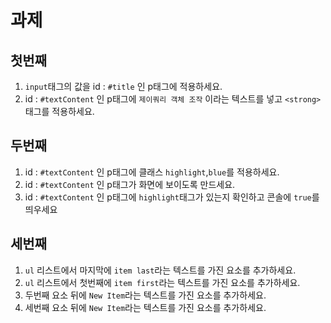 # 과제

## 첫번째

1. `input`태그의 값을 id : `#title` 인 p태그에 적용하세요.
2. id : `#textContent` 인 p태그에 `제이쿼리 객체 조작` 이라는 텍스트를 넣고 `<strong>`태그를 적용하세요.

## 두번째

1. id : `#textContent` 인 p태그에 클래스 `highlight`,`blue`를 적용하세요.
2. id : `#textContent` 인 p태그가 화면에 보이도록 만드세요.
3. id : `#textContent` 인 p태그에 `highlight`태그가 있는지 확인하고 콘솔에 `true`를 띄우세요

## 세번째

1. `ul` 리스트에서 마지막에 `item last`라는 텍스트를 가진 요소를 추가하세요.
2. `ul` 리스트에서 첫번째에 `item first`라는 텍스트를 가진 요소를 추가하세요.
3. 두번째 요소 뒤에 `New Item`라는 텍스트를 가진 요소를 추가하세요.
4. 세번째 요소 뒤에 `New Item`라는 텍스트를 가진 요소를 추가하세요.
